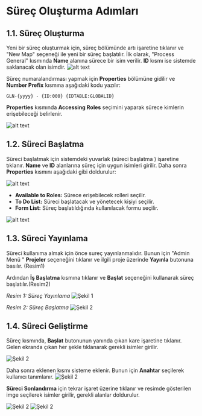 # Süreç Oluşturma Adımları

## 1.1. Süreç Oluşturma

Yeni bir süreç oluşturmak için, süreç bölümünde artı işaretine tıklanır ve "New Map" seçeneği ile yeni bir süreç başlatılır. İlk olarak, "Process General" kısmında **Name** alanına sürece bir isim verilir. **ID** kısmı ise sistemde saklanacak olan isimdir.
![alt text](/TimyaBPM-Documents/surecc1.png) 

Süreç numaralandırması yapmak için **Properties** bölümüne gidilir ve **Number Prefix** kısmına aşağıdaki kodu yazılır:

`GLN-{yyyy} - {ID:000} {IDTABLE:GLOBALID}`

**Properties** kısmında **Accessing Roles** seçimini yaparak sürece kimlerin erişebileceği belirlenir.


![alt text](/TimyaBPM-Documents/surecc2.png) 



## 1.2. Süreci Başlatma

Süreci başlatmak için sistemdeki yuvarlak (süreci başlatma ) işaretine tıklanır. **Name** ve **ID** alanlarına süreç için uygun isimleri girilir. Daha sonra **Properties** kısmını aşağıdaki gibi doldurulur:

![alt text](/TimyaBPM-Documents/surecc3.png) 

- **Available to Roles:** Sürece erişebilecek rolleri seçilir.
- **To Do List:** Süreci başlatacak ve yönetecek kişiyi seçilir.
- **Form List:** Süreç başlatıldığında kullanılacak formu seçilir.


![alt text](/TimyaBPM-Documents/surecc4.png) 

## 1.3. Süreci Yayınlama

Süreci kullanıma almak için önce sureç yayınlanmalıdır. Bunun için "Admin Menü " **Projeler** seçeneğini tıklanır ve ilgili proje üzerinde **Yayınla** butonuna basılır. (Resim1)

Ardından **İş Başlatma** kısmına tıklanır ve **Başlat** seçeneğini kullanarak süreç başlatılır.(Resim2)

*Resim 1: Süreç Yayınlama*
![Şekil 1](/TimyaBPM-Documents/surecc5.png)  



*Resim 2: Süreç Başlatma*
![Şekil 2](/TimyaBPM-Documents/surecc6.png) 



## 1.4. Süreci Geliştirme

Süreç kısmında,  **Başlat** butonunun yanında çıkan kare işaretine tıklanır. Gelen ekranda çıkan her şekle tıklanarak gerekli isimler girilir.

![Şekil 2](/TimyaBPM-Documents/surecg1.png) 

Daha sonra eklenen kısmı sisteme eklenir. Bunun için  **Anahtar** seçilerek kullanıcı tanımlanır.
![Şekil 2](/TimyaBPM-Documents/surec2.png) 



   **Süreci Sonlandırma**
 için tekrar işaret üzerine tıklanır ve resimde gösterilen imge seçilerek isimler girilir, gerekli alanlar doldurulur.

![Şekil 2](/TimyaBPM-Documents/son1.png) 
![Şekil 2](/TimyaBPM-Documents/son2.png) 


